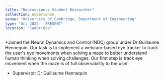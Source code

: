 ```yaml
---
title: "Neuroscience Student Researcher"
collection: experience
venue: "University of Cambridge, Department of Engineering"
type: "Oct 2022 - PRESENT"
location: "Cambridge"
---
```


*Joined the Neural Dynamics and Control (NDC) group under Dr Guillaume Hennequin. Our task is to implement a webcam-based eye tracker to track the user's eye movements when solving a maze to better understand human thinking when solving challenges. Our first step is track eye movement when the maze is of full observability to the user.
* Supervisor: Dr Guillaume Hennequin
